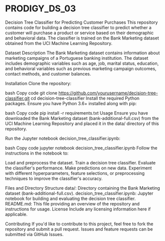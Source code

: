 # PRODIGY_DS_03
Decision Tree Classifier for Predicting Customer Purchases
This repository contains code for building a decision tree classifier to predict whether a customer will purchase a product or service based on their demographic and behavioral data. The classifier is trained on the Bank Marketing dataset obtained from the UCI Machine Learning Repository.

Dataset Description
The Bank Marketing dataset contains information about marketing campaigns of a Portuguese banking institution. The dataset includes demographic variables such as age, job, marital status, education, and behavioral variables such as previous marketing campaign outcomes, contact methods, and customer balances.

Installation
Clone the repository:

bash
Copy code
git clone https://github.com/yourusername/decision-tree-classifier.git
cd decision-tree-classifier
Install the required Python packages. Ensure you have Python 3.6+ installed along with pip:

bash
Copy code
pip install -r requirements.txt
Usage
Ensure you have downloaded the Bank Marketing dataset (bank-additional-full.csv) from the UCI Machine Learning Repository and placed it in the data/ directory of this repository.

Run the Jupyter notebook decision_tree_classifier.ipynb:

bash
Copy code
jupyter notebook decision_tree_classifier.ipynb
Follow the instructions in the notebook to:

Load and preprocess the dataset.
Train a decision tree classifier.
Evaluate the classifier's performance.
Make predictions on new data.
Experiment with different hyperparameters, feature selections, or preprocessing techniques to improve the classifier's accuracy.

Files and Directory Structure
data/: Directory containing the Bank Marketing dataset (bank-additional-full.csv).
decision_tree_classifier.ipynb: Jupyter notebook for building and evaluating the decision tree classifier.
README.md: This file providing an overview of the repository and instructions for usage.
License
Include any licensing information here if applicable.

Contributing
If you'd like to contribute to this project, feel free to fork the repository and submit a pull request. Issues and feature requests can be submitted via GitHub Issues.

